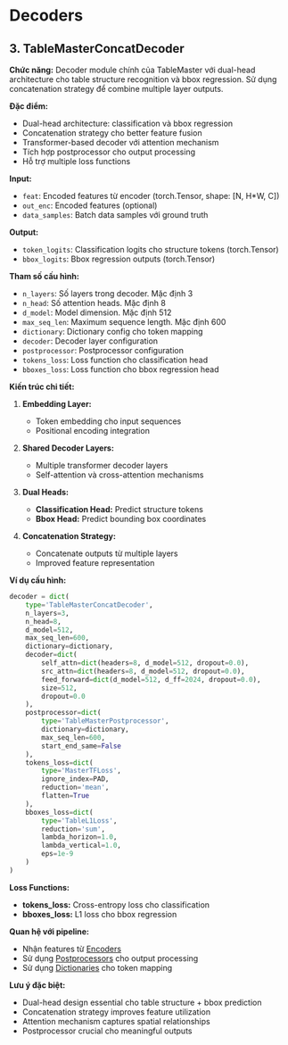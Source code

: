 # Decoders

## 3. TableMasterConcatDecoder

**Chức năng:** Decoder module chính của TableMaster với dual-head architecture cho table structure recognition và bbox regression. Sử dụng concatenation strategy để combine multiple layer outputs.

**Đặc điểm:**
- Dual-head architecture: classification và bbox regression
- Concatenation strategy cho better feature fusion
- Transformer-based decoder với attention mechanism
- Tích hợp postprocessor cho output processing
- Hỗ trợ multiple loss functions

**Input:**
- `feat`: Encoded features từ encoder (torch.Tensor, shape: [N, H*W, C])
- `out_enc`: Encoded features (optional)
- `data_samples`: Batch data samples với ground truth

**Output:**
- `token_logits`: Classification logits cho structure tokens (torch.Tensor)
- `bbox_logits`: Bbox regression outputs (torch.Tensor)

**Tham số cấu hình:**
- `n_layers`: Số layers trong decoder. Mặc định 3
- `n_head`: Số attention heads. Mặc định 8
- `d_model`: Model dimension. Mặc định 512
- `max_seq_len`: Maximum sequence length. Mặc định 600
- `dictionary`: Dictionary config cho token mapping
- `decoder`: Decoder layer configuration
- `postprocessor`: Postprocessor configuration
- `tokens_loss`: Loss function cho classification head
- `bboxes_loss`: Loss function cho bbox regression head

**Kiến trúc chi tiết:**

1. **Embedding Layer:**
   - Token embedding cho input sequences
   - Positional encoding integration

2. **Shared Decoder Layers:**
   - Multiple transformer decoder layers
   - Self-attention và cross-attention mechanisms

3. **Dual Heads:**
   - **Classification Head:** Predict structure tokens
   - **Bbox Head:** Predict bounding box coordinates

4. **Concatenation Strategy:**
   - Concatenate outputs từ multiple layers
   - Improved feature representation

**Ví dụ cấu hình:**
```python
decoder = dict(
    type='TableMasterConcatDecoder',
    n_layers=3,
    n_head=8,
    d_model=512,
    max_seq_len=600,
    dictionary=dictionary,
    decoder=dict(
        self_attn=dict(headers=8, d_model=512, dropout=0.0),
        src_attn=dict(headers=8, d_model=512, dropout=0.0),
        feed_forward=dict(d_model=512, d_ff=2024, dropout=0.0),
        size=512,
        dropout=0.0
    ),
    postprocessor=dict(
        type='TableMasterPostprocessor',
        dictionary=dictionary,
        max_seq_len=600,
        start_end_same=False
    ),
    tokens_loss=dict(
        type='MasterTFLoss',
        ignore_index=PAD,
        reduction='mean',
        flatten=True
    ),
    bboxes_loss=dict(
        type='TableL1Loss',
        reduction='sum',
        lambda_horizon=1.0,
        lambda_vertical=1.0,
        eps=1e-9
    )
)
```

**Loss Functions:**
- **tokens_loss:** Cross-entropy loss cho classification
- **bboxes_loss:** L1 loss cho bbox regression

**Quan hệ với pipeline:**
- Nhận features từ [Encoders](../encoders/README.md)
- Sử dụng [Postprocessors](../postprocessors/README.md) cho output processing
- Sử dụng [Dictionaries](../dictionaries/README.md) cho token mapping

**Lưu ý đặc biệt:**
- Dual-head design essential cho table structure + bbox prediction
- Concatenation strategy improves feature utilization
- Attention mechanism captures spatial relationships
- Postprocessor crucial cho meaningful outputs
